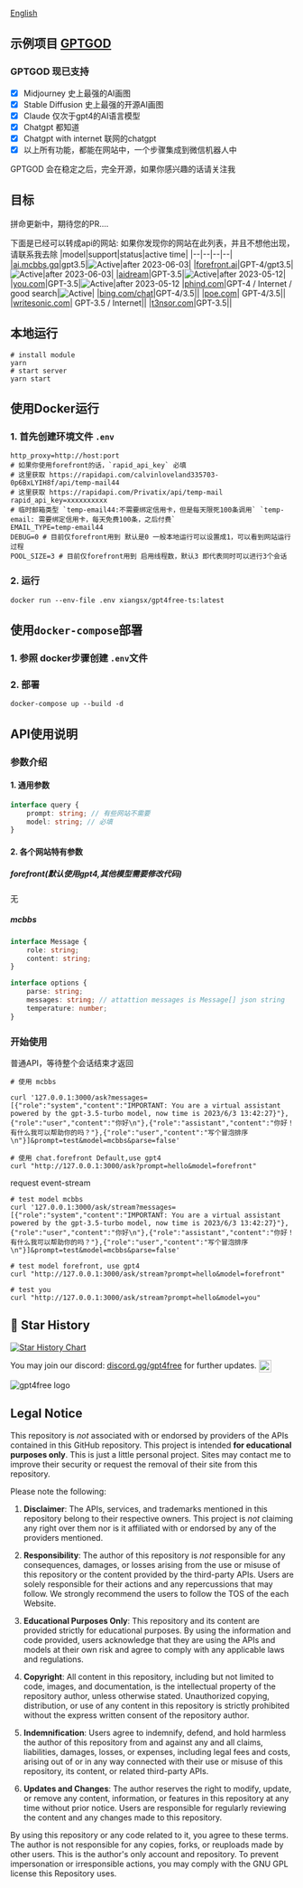 [English](README.md)

## 示例项目 [GPTGOD](http://gptgod.site)

### GPTGOD 现已支持

- [x] Midjourney 史上最强的AI画图
- [x] Stable Diffusion 史上最强的开源AI画图
- [x] Claude 仅次于gpt4的AI语言模型
- [x] Chatgpt 都知道
- [x] Chatgpt with internet 联网的chatgpt
- [x] 以上所有功能，都能在网站中，一个步骤集成到微信机器人中

GPTGOD 会在稳定之后，完全开源，如果你感兴趣的话请关注我

## 目标

拼命更新中，期待您的PR....

下面是已经可以转成api的网站:
如果你发现你的网站在此列表，并且不想他出现，请联系我去除
|model|support|status|active time|
|--|--|--|--|
|[ai.mcbbs.gq](https://ai.mcbbs.gq)|gpt3.5|![Active](https://img.shields.io/badge/Active-brightgreen)|after 2023-06-03|
|[forefront.ai](https://chat.forefront.ai)|GPT-4/gpt3.5|![Active](https://img.shields.io/badge/Active-brightgreen)|after 2023-06-03|
|[aidream](http://aidream.cloud)|GPT-3.5|![Active](https://img.shields.io/badge/Active-brightgreen)|after 2023-05-12|
|[you.com](you.com)|GPT-3.5|![Active](https://img.shields.io/badge/Active-brightgreen)|after 2023-05-12
|[phind.com](https://www.phind.com/)|GPT-4 / Internet / good search|![Active](https://img.shields.io/badge/Active-grey)|
|[bing.com/chat](bing.com/chat)|GPT-4/3.5||
|[poe.com](poe.com)| GPT-4/3.5||
|[writesonic.com](writesonic.com)| GPT-3.5 / Internet||
|[t3nsor.com](t3nsor.com)|GPT-3.5||

## 本地运行

```shell
# install module
yarn
# start server
yarn start
```

## 使用Docker运行

### 1. 首先创建环境文件 `.env`

```env
http_proxy=http://host:port
# 如果你使用forefront的话，`rapid_api_key` 必填
# 这里获取 https://rapidapi.com/calvinloveland335703-0p6BxLYIH8f/api/temp-mail44
# 这里获取 https://rapidapi.com/Privatix/api/temp-mail
rapid_api_key=xxxxxxxxxx
# 临时邮箱类型 `temp-email44:不需要绑定信用卡，但是每天限死100条调用` `temp-email: 需要绑定信用卡，每天免费100条，之后付费` 
EMAIL_TYPE=temp-email44
DEBUG=0 # 目前仅forefront用到 默认是0 一般本地运行可以设置成1，可以看到网站运行过程
POOL_SIZE=3 # 目前仅forefront用到 启用线程数，默认3 即代表同时可以进行3个会话
```

### 2. 运行

```
docker run --env-file .env xiangsx/gpt4free-ts:latest
```

## 使用`docker-compose`部署

### 1. 参照 docker步骤创建 `.env`文件

### 2. 部署

```
docker-compose up --build -d
```

## API使用说明

### 参数介绍

#### 1. 通用参数

```typescript
interface query {
    prompt: string; // 有些网站不需要    
    model: string; // 必填
}
```

#### 2. 各个网站特有参数

##### forefront(默认使用gpt4,其他模型需要修改代码)

无

##### mcbbs

```typescript
interface Message {
    role: string;
    content: string;
}

interface options {
    parse: string;
    messages: string; // attattion messages is Message[] json string
    temperature: number;
}

```

### 开始使用

普通API，等待整个会话结束才返回

```shell
# 使用 mcbbs

curl '127.0.0.1:3000/ask?messages=[{"role":"system","content":"IMPORTANT: You are a virtual assistant powered by the gpt-3.5-turbo model, now time is 2023/6/3 13:42:27}"},{"role":"user","content":"你好\n"},{"role":"assistant","content":"你好！有什么我可以帮助你的吗？"},{"role":"user","content":"写个冒泡排序\n"}]&prompt=test&model=mcbbs&parse=false'

# 使用 chat.forefront Default,use gpt4
curl "http://127.0.0.1:3000/ask?prompt=hello&model=forefront"
```

request event-stream

```shell
# test model mcbbs
curl '127.0.0.1:3000/ask/stream?messages=[{"role":"system","content":"IMPORTANT: You are a virtual assistant powered by the gpt-3.5-turbo model, now time is 2023/6/3 13:42:27}"},{"role":"user","content":"你好\n"},{"role":"assistant","content":"你好！有什么我可以帮助你的吗？"},{"role":"user","content":"写个冒泡排序\n"}]&prompt=test&model=mcbbs&parse=false'

# test model forefront, use gpt4
curl "http://127.0.0.1:3000/ask/stream?prompt=hello&model=forefront"

# test you
curl "http://127.0.0.1:3000/ask/stream?prompt=hello&model=you"
```

## 🌟 Star History

[![Star History Chart](https://api.star-history.com/svg?repos=xiangsx/gpt4free-ts&type=Date)](https://star-history.com/#xiangsx/gpt4free-ts&&type=Date)

<p>You may join our discord: <a href="https://discord.com/invite/gpt4free">discord.gg/gpt4free<a> for further updates. <a href="https://discord.gg/gpt4free"><img align="center" alt="gpt4free Discord" width="22px" src="https://raw.githubusercontent.com/peterthehan/peterthehan/master/assets/discord.svg" /></a></p>


<img alt="gpt4free logo" src="https://user-images.githubusercontent.com/98614666/233799515-1a7cb6a3-b17f-42c4-956d-8d2a0664466f.png">

## Legal Notice <a name="legal-notice"></a>

This repository is _not_ associated with or endorsed by providers of the APIs contained in this GitHub repository. This
project is intended **for educational purposes only**. This is just a little personal project. Sites may contact me to
improve their security or request the removal of their site from this repository.

Please note the following:

1. **Disclaimer**: The APIs, services, and trademarks mentioned in this repository belong to their respective owners.
   This project is _not_ claiming any right over them nor is it affiliated with or endorsed by any of the providers
   mentioned.

2. **Responsibility**: The author of this repository is _not_ responsible for any consequences, damages, or losses
   arising from the use or misuse of this repository or the content provided by the third-party APIs. Users are solely
   responsible for their actions and any repercussions that may follow. We strongly recommend the users to follow the
   TOS of the each Website.

3. **Educational Purposes Only**: This repository and its content are provided strictly for educational purposes. By
   using the information and code provided, users acknowledge that they are using the APIs and models at their own risk
   and agree to comply with any applicable laws and regulations.

4. **Copyright**: All content in this repository, including but not limited to code, images, and documentation, is the
   intellectual property of the repository author, unless otherwise stated. Unauthorized copying, distribution, or use
   of any content in this repository is strictly prohibited without the express written consent of the repository
   author.

5. **Indemnification**: Users agree to indemnify, defend, and hold harmless the author of this repository from and
   against any and all claims, liabilities, damages, losses, or expenses, including legal fees and costs, arising out of
   or in any way connected with their use or misuse of this repository, its content, or related third-party APIs.

6. **Updates and Changes**: The author reserves the right to modify, update, or remove any content, information, or
   features in this repository at any time without prior notice. Users are responsible for regularly reviewing the
   content and any changes made to this repository.

By using this repository or any code related to it, you agree to these terms. The author is not responsible for any
copies, forks, or reuploads made by other users. This is the author's only account and repository. To prevent
impersonation or irresponsible actions, you may comply with the GNU GPL license this Repository uses.
